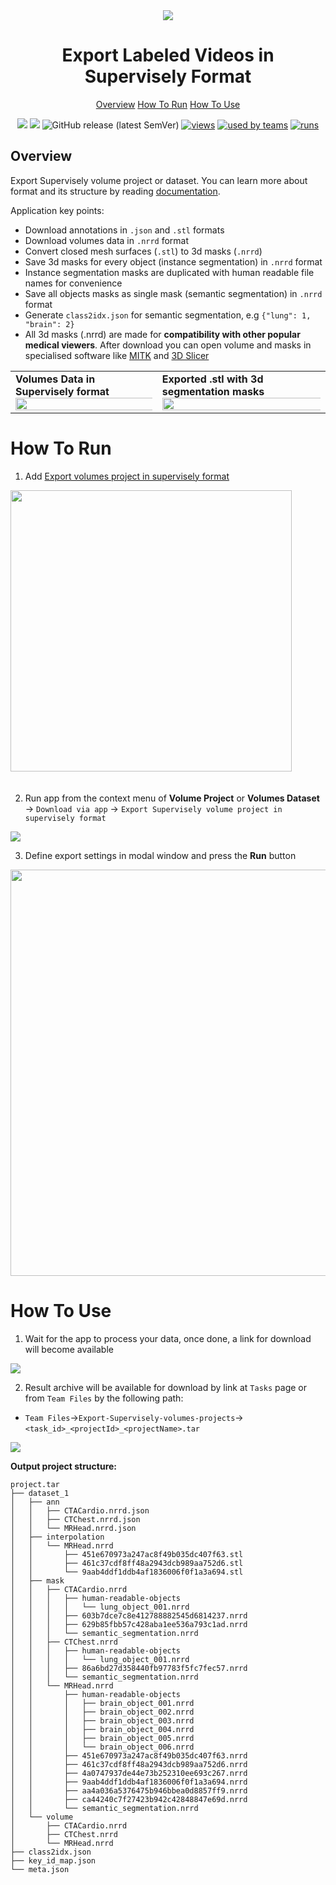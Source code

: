 <div align="center" markdown>
<img src="https://imgur.com/7IHY0Gs.png">

# Export Labeled Videos in Supervisely Format

<p align="center">
  <a href="#Overview">Overview</a>
  <a href="#How-To-Run">How To Run</a>
  <a href="#How-To-Use">How To Use</a>
</p>



[![](https://img.shields.io/badge/supervisely-ecosystem-brightgreen)](https://ecosystem.supervise.ly/apps/export-volume-project)
[![](https://img.shields.io/badge/slack-chat-green.svg?logo=slack)](https://supervise.ly/slack)
![GitHub release (latest SemVer)](https://img.shields.io/github/v/release/supervisely-ecosystem/export-volume-project)
[![views](https://app.supervise.ly/public/api/v3/ecosystem.counters?repo=supervisely-ecosystem/export-volume-project&counter=views&label=views)](https://supervise.ly)
[![used by teams](https://app.supervise.ly/public/api/v3/ecosystem.counters?repo=supervisely-ecosystem/export-volume-project&counter=downloads&label=used%20by%20teams)](https://supervise.ly)
[![runs](https://app.supervise.ly/public/api/v3/ecosystem.counters?repo=supervisely-ecosystem/export-volume-project&counter=runs&label=runs&123)](https://supervise.ly)

</div>

## Overview

Export Supervisely volume project or dataset. You can learn more about format and its structure by reading [documentation](https://docs.supervise.ly/data-organization/00_ann_format_navi/08_supervisely_format_volume).


Application key points:
- Download annotations in `.json` and `.stl` formats
- Download volumes data in `.nrrd` format
- Convert closed mesh surfaces (`.stl`) to 3d masks (`.nrrd`)
- Save 3d masks for every object (instance segmentation) in `.nrrd` format
- Instance segmentation masks are duplicated with human readable file names for convenience
- Save all objects masks as single mask (semantic segmentation) in `.nrrd` format
- Generate `class2idx.json` for semantic segmentation, e.g `{"lung": 1, "brain": 2}`
- All 3d masks (.nrrd) are made for **compatibility with other popular medical viewers**. After download you can open volume and masks in specialised software like [MITK](http://www.mitk.org/) and [3D Slicer](https://www.slicer.org/)

<div>
  <table>
    <tr style="width: 100%">
      <td>
        <b>Volumes Data in Supervisely format</b>
        <img src="https://github.com/supervisely-ecosystem/export-volume-project/releases/download/v1.0.1/interface.gif?raw=true" style="width:150%;"/>
      </td>
      <td>
        <b>Exported .stl with 3d segmentation masks</b>
        <img src="https://github.com/supervisely-ecosystem/export-volume-project/releases/download/v1.0.1/slicer_result.gif?raw=true" style="width:150%;"/>
      </td>
    </tr>
  </table>
</div>


# How To Run 

1. Add  [Export volumes project in supervisely format](https://ecosystem.supervise.ly/apps/export-volume-project)

<img data-key="sly-module-link" data-module-slug="supervisely-ecosystem/export-volume-project" src="https://i.imgur.com/DnAVFlZ.png" width="450px" style='padding-bottom: 20px'/>

2. Run app from the context menu of **Volume Project** or **Volumes Dataset** -> `Download via app` -> `Export Supervisely volume project in supervisely format`

<img src="https://imgur.com/xGX2kjq.png"/>

3. Define export settings in modal window and press the **Run** button

<div align="center" markdown>
<img src="https://i.imgur.com/ty0wHZJ.png" width="650"/>
</div>

# How To Use 

1. Wait for the app to process your data, once done, a link for download will become available
<img src="https://imgur.com/9SYRK5n.png"/>

2. Result archive will be available for download by link at `Tasks` page or from `Team Files` by the following path:


* `Team Files`->`Export-Supervisely-volumes-projects`->`<task_id>_<projectId>_<projectName>.tar`
<img src="https://imgur.com/02KtweO.png"/>

**Output project structure:**
```text
project.tar
├── dataset_1
│   ├── ann
│   │   ├── CTACardio.nrrd.json
│   │   ├── CTChest.nrrd.json
│   │   └── MRHead.nrrd.json
│   ├── interpolation
│   │   └── MRHead.nrrd
│   │       ├── 451e670973a247ac8f49b035dc407f63.stl
│   │       ├── 461c37cdf8ff48a2943dcb989aa752d6.stl
│   │       └── 9aab4ddf1ddb4af1836006f0f1a3a694.stl
│   ├── mask
│   │   ├── CTACardio.nrrd
│   │   │   ├── human-readable-objects
│   │   │   │   └── lung_object_001.nrrd
│   │   │   ├── 603b7dce7c8e412788882545d6814237.nrrd
│   │   │   ├── 629b85fbb57c428aba1ee536a793c1ad.nrrd
│   │   │   └── semantic_segmentation.nrrd
│   │   ├── CTChest.nrrd
│   │   │   ├── human-readable-objects
│   │   │   │   └── lung_object_001.nrrd
│   │   │   ├── 86a6bd27d358440fb97783f5fc7fec57.nrrd
│   │   │   └── semantic_segmentation.nrrd
│   │   └── MRHead.nrrd
│   │       ├── human-readable-objects
│   │       │   ├── brain_object_001.nrrd
│   │       │   ├── brain_object_002.nrrd
│   │       │   ├── brain_object_003.nrrd
│   │       │   ├── brain_object_004.nrrd
│   │       │   ├── brain_object_005.nrrd
│   │       │   └── brain_object_006.nrrd
│   │       ├── 451e670973a247ac8f49b035dc407f63.nrrd
│   │       ├── 461c37cdf8ff48a2943dcb989aa752d6.nrrd
│   │       ├── 4a0747937de44e73b252310ee693c267.nrrd
│   │       ├── 9aab4ddf1ddb4af1836006f0f1a3a694.nrrd
│   │       ├── aa4a036a5376475b946bbea0d8857ff9.nrrd
│   │       ├── ca44240c7f27423b942c42848847e69d.nrrd
│   │       └── semantic_segmentation.nrrd
│   └── volume
│       ├── CTACardio.nrrd
│       ├── CTChest.nrrd
│       └── MRHead.nrrd
├── class2idx.json
├── key_id_map.json
└── meta.json
```
